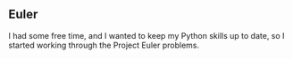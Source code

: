 ## Euler

I had some free time, and I wanted to keep my Python skills up to date, so I started working through the Project
Euler problems.
